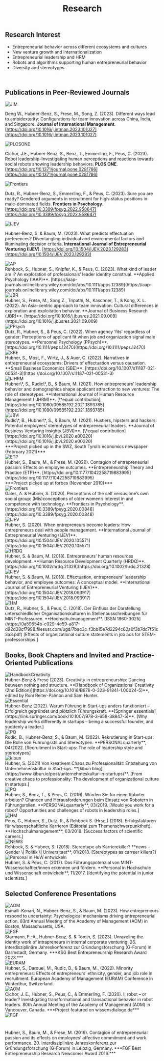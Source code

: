 ﻿---
title: "Research"
bg: purple
color: black
fa-icon: leanpub
---

## Research Interest <br/> 

<!-- <img alt="Research Overview" src="./img/research_overview.png"> <br/> <br/> -->

- Entrepreneurial behavior across different ecosystems and cultures
- New venture growth and internationalization
- Entrepreneurial leadership and HRM
- Robots and algorithms supporting human entrepreneurial behavior
- Diversity and stereotypes

<br/>

## Publications in Peer-Reviewed Journals

<div> 
<img alt="JIM" src="./img/JIM.jpg" class="pubs">
</div>

Deng W., Hubner-Benz, S., Frese, M., Song, Z. (2023). Different ways lead to ambidexterity: Configurations for team innovation across China, India, and Singapore. **Journal of International Management**. [https://doi.org/10.1016/j.intman.2023.101027](https://doi.org/10.1016/j.intman.2023.101027)

<div> 
<img alt="PLOSONE" src="./img/PLOSONE.jpg" class="pubs">
</div>

Cichor, J.E., Hubner-Benz, S., Benz, T., Emmerling, F., Peus, C. (2023). Robot leadership–Investigating human perceptions and reactions towards social robots showing leadership behaviors. **PLOS ONE**. [https://doi.org/10.1371/journal.pone.0281786](https://doi.org/10.1371/journal.pone.0281786)

<div> 
<img alt="Frontiers" src="./img/Frontiers.jpg" class="pubs">
</div>

Dutz, R., Hubner-Benz, S., Emmerling, F., & Peus, C. (2023). Sure you are ready? Gendered arguments in recruitment for high-status positions in male-dominated fields. **Frontiers in Psychology**. [https://doi.org/10.3389/fpsyg.2022.958647](https://doi.org/10.3389/fpsyg.2022.958647)

<div>
<img alt="IJEV" src="./img/ijev.jpg" class="pubs">
</div>

Hubner-Benz, S. & Baum, M. (2023). What predicts effectuation preferences? Disentangling individual and environmental factors and illuminating decision criteria. **International Journal of Entrepreneurial Venturing (IJEV)**. [https://doi.org/10.1504/IJEV.2023.129283](https://doi.org/10.1504/IJEV.2023.129283)

<div> 
<img alt="AP" src="./img/AP.jpg" class="pubs">
</div>
Rehbock, S., Hubner, S., Knipfer, K., & Peus, C. (2023). What kind of leader am I? An exploration of professionals’ leader identity construal. **Applied Psychology (IAAP)**. [https://iaap-journals.onlinelibrary.wiley.com/doi/abs/10.1111/apps.12389](https://iaap-journals.onlinelibrary.wiley.com/doi/abs/10.1111/apps.12389)

<div> 
<img alt="JBR" src="./img/JBR.jpg" class="pubs">
</div>
Hubner, S., Frese, M., Song Z., Tripathi, N., Kaschner, T., & Kong, X. L. (2022). An Asia-centric approach to team innovation: Cultural differences in exploration and exploitation behavior. **Journal of Business Research (JBR)**. [https://doi.org/10.1016/j.jbusres.2021.09.009](https://doi.org/10.1016/j.jbusres.2021.09.009)

<div> 
<img alt="PPsych" src="./img/PPsych.jpg" class="pubs">
</div>
Dutz, R., Hubner, S., & Peus, C. (2022). When agency ‘fits’ regardless of gender: Perceptions of applicant fit when job and organization signal male stereotypes. **Personnel Psychology (PPsych)**. [https://doi.org/10.1111/peps.12470](https://doi.org/10.1111/peps.12470)

<div> 
<img alt="SBE" src="./img/SBE.jpg" class="pubs">
</div>
Hubner, S., Most, F., Wirtz, J., & Auer, C. (2022). Narratives in entrepreneurial ecosystems: Drivers of effectuation versus causation. **Small Business Economics (SBE)**. [https://doi.org/10.1007/s11187-021-00531-3](https://doi.org/10.1007/s11187-021-00531-3)

<div> 
<img alt="IJHRM" src="./img/IJHRM.jpg" class="pubs">
</div>
Hubner\*, S., Rudic\*, B., & Baum, M. (2021). How entrepreneurs’ leadership behavior and demographics shape applicant attraction to new ventures: The role of stereotypes. **International Journal of Human Resource Management (IJHRM)**. [\*equal contribution] [https://doi.org/10.1080/09585192.2021.1893785](https://doi.org/10.1080/09585192.2021.1893785)

<div> 
<img alt="JBVI" src="./img/JBVI.jpg" class="pubs">
</div>
Rudic\*, B., Hubner\*, S., & Baum, M. (2021). Hustlers, hipsters and hackers: Potential employees’ stereotypes of entrepreneurial leaders. **Journal of Business Venturing Insights (JBVI)**. [\*equal contribution] [https://doi.org/10.1016/j.jbvi.2020.e00220](https://doi.org/10.1016/j.jbvi.2020.e00220) <br/> ***Project picked up in the SWZ, South Tyrol’s economics newspaper (February 2021)*** 

<div>
<img alt="ETP" src="./img/ETP.png" class="pubs">
</div>
Hubner, S., Baum, M., & Frese, M. (2020). Contagion of entrepreneurial passion: Effects on employee outcomes. **Entrepreneurship Theory and Practice (ETP)**. [https://doi.org/10.1177/1042258719883995](https://doi.org/10.1177/1042258719883995) <br/> ***Project picked up at forbes (November 2019)*** 

<div> 
<img alt="Frontiers" src="./img/Frontiers.jpg" class="pubs">
</div>
Gales, A. & Hubner, S. (2020). Perceptions of the self versus one’s own social group: (Mis)conceptions of older women’s interest in and competence with technology. **Frontiers in Psychology**. [https://doi.org/10.3389/fpsyg.2020.00848](https://doi.org/10.3389/fpsyg.2020.00848)


<div>
<img alt="IJEV" src="./img/ijev.jpg" class="pubs">
</div>
Hubner, S. (2020). When entrepreneurs become leaders: How entrepreneurs deal with people management. **International Journal of Entrepreneurial Venturing (IJEV)**.  [https://doi.org/10.1504/IJEV.2020.105571](https://doi.org/10.1504/IJEV.2020.105571) 


<div>
<img alt="HRDQ" src="./img/hrdq.jpg" class="pubs">
</div>
Hubner, S. & Baum, M. (2018). Entrepreneurs' human resources development. **Human Resource Development Quarterly (HRDQ)**. [https://doi.org/10.1002/hrdq.21328](https://doi.org/10.1002/hrdq.21328)

<div>
<img alt="IJEV" src="./img/ijev.jpg" class="pubs">
</div>
Hubner, S. & Baum, M. (2018). Effectuation, entrepreneurs' leadership behavior, and employee outcomes: A conceptual model. **International Journal of Entrepreneurial Venturing (IJEV)**. [https://doi.org/10.1504/IJEV.2018.093917](https://doi.org/10.1504/IJEV.2018.093917)

<div>
<img alt="HM" src="./img/HM_Page_1.png" class="pubs"> 
</div>
Dutz, R., Hubner, S., & Peus, C. (2018). Der Einfluss der Darstellung unterschiedlicher Organisationskulturen in Stellenausschreibungen für MINT-Professuren. **Hochschulmanagement**. [ISSN 1860-3025](https://0a59654b-c029-4e59-a817-d92d38cf7998.filesusr.com/ugd/7bac3c_f3bb15e7d2294c62a0f3b7dc7f51c3a3.pdf) [Effects of organizational culture statements in job ads for STEM-professorships.] 



## Books, Book Chapters and Invited and Practice-Oriented Publications 

<div>
<img alt="HandbookCreativity" src="./img/HandbookCreativity.png" class="pubs"> 
</div> 
Hubner-Benz & Frese (2023). Creativity in entrepreneurship: Dancing between nothing and structure. **[Handbook of Organizational Creativity (2nd Edition)](https://doi.org/10.1016/B978-0-323-91841-1.00024-5)**, edited by
Roni Reiter-Palmon and Sam Hunter. 

<div>
<img alt="Essential" src="./img/Essential.jpg" class="pubs"> 
</div> 
Hubner-Benz (2022). Warum Führung in Start-ups anders funktioniert – Erfolgreich gegründet und plötzlich Führungskraft. **[Springer essentials](https://link.springer.com/book/10.1007/978-3-658-38947-5)**. [Why leadership works differently in startups – being a successful founder, and suddenly a leader.]

<div>
<img alt="PQ" src="./img/pq-03-2019-491398-1.jpg" class="pubs"> 
</div> 
Rudic, B., Hubner-Benz, S., & Baum, M. (2022). Rekrutierung in Start-ups: Die Rolle von Führungsstil und Stereotypen. **PERSONALquarterly**, 04/2022. [Recruitment in Start-ups: The role of leadership style and stereotypes]

<div>
<img alt="kibun" src="./img/kibun.png" class="pubs"> 
</div> 
Hubner, S. (2021) Von kreativem Chaos zu Professionalität: Entstehung von Unternehmenskultur in Start-ups. **[kibun blog](https://www.kibun.io/post/unternehmeskultur-in-startups)**. [From creative chaos to professionality: The development of organizational culture in startups.]

<div>
<img alt="PQ" src="./img/pq-03-2019-491398-1.jpg" class="pubs"> 
</div> 
Hubner, S., Benz, T., & Peus, C. (2019). Würden Sie für einen Roboter arbeiten? Chancen und Herausforderungen beim Einsatz von Robotern in Führungsrollen. **PERSONALquarterly**, 03/2019. [Would you work for a robot? Opportunities and challenges of robots in leadership roles.]

<div>
<img alt="HM" src="./img/HM_Page_1.png" class="pubs"> 
</div>
Peus, C., Hubner, S., Dutz, R., & Rehbock S. (Hrsg.) (2018). Erfolgsfaktoren für wissenschaftliche Karrieren (Editorial zum Themenschwerpunktheft). **Hochschulmanagement**, 03/2018. [Success factors of scientific careers.]

<div>
<img alt="NEWS" src="./img/news.gif" class="pubs"> 
</div>
Rehbock, S. & Hubner, S. (2018). Stereotype als Karrierekiller? **news - Gender \| Politik \| Universitaet**, 01/2018. [Stereotypes as carreer killers?] 

<div>
<img alt="Personal in HuW entwickeln" src="./img/Personal in Hoschschule und Wissenschaft entwickeln.png" class="pubs">
</div>
Hubner, S. & Peus, C. (2017). Das Führungspotenzial von MINT-Wissenschaftler/innen erkennen und fördern. **Personal in Hochschule und Wissenschaft entwickeln**, 11/2017. [Identifying the potential in junior scientists.]

## Selected Conference Presentations 

<div>
<img alt="AOM" src="./img/AOM.png" class="conferences">
</div>
Esmaili-Konari, N., Hubner-Benz, S., & Baum, M. (2023). How entrepreneurs respond to uncertainty: Psychological mechanisms driving entrepreneurial action. 83rd Annual Meeting of the Academy of Management (AOM) in Boston, Massachusetts, USA.

<div>
<img alt="FGF" src="./img/FGF.png" class="conferences">
</div>
Starmann, F.-A., Hubner-Benz, S. & Tomin, S. (2023). Unraveling the identity work of intrapreneurs in internal corporate venturing. 26. Interdisziplinäre Jahreskonferenz zur Gründungsforschung (G-Forum) in Darmstadt, Germany. ***KSG Best Entrepreneurship Research Award 2023.***

<div>
<img alt="EURAM" src="./img/EURAM.png" class="conferences">
</div>
Hubner, S., Darouei, M., Rudic, B., & Baum, M., (2022). Minority entrepreneurs: Effects of entrepreneurs’ ethnicity, gender, and job role in recruitment. European Academy of Management (EURAM) Conference in Winterthur, Switzerland. 

<div>
<img alt="AOM" src="./img/AOM.png" class="conferences">
</div>
Cichor, J. E., Hubner, S., Peus, C., & Emmerling, F. (2020). I, robot – or leader? Investigating transformational and transactional behavior in robot leaders. 80th Annual Meeting of the Academy of Management (AOM) in Vancouver, Canada. ***Project featured on wissensdialoge.de***  

<div>
<img alt="FGF" src="./img/FGF.png" class="conferences" style="margin-bottom: 40px">
</div>
Hubner, S.,  Baum, M., & Frese, M. (2016). Contagion of entrepreneurial passion and its effects on employees’ affective commitment and work performance. 20. Interdisziplinäre Jahreskonferenz zur Gründungsforschung (G-Forum) in Leipzig, Germany. ***FGF Best Entrepreneurship Research Newcomer Award 2016.*** 

